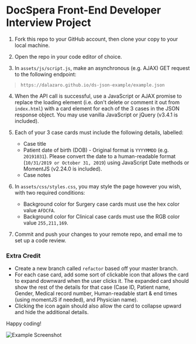# DocSpera Front-End Developer Interview Project

1. Fork this repo to your GitHub account, then clone your copy to your local machine.

2. Open the repo in your code editor of choice.

3. In `assets/js/script.js`, make an asynchronous (e.g. AJAX) GET request to the following endpoint:

> `https://dalazaro.github.io/ds-json-example/example.json`

4. When the API call is successful, use a JavaScript or AJAX promise to replace the loading element (i.e. don't delete or comment it out from `index.html`) with a card element for each of the 3 cases in the JSON response object. You may use vanilla JavaScript or jQuery (v3.4.1 is included).

5. Each of your 3 case cards must include the following details, labelled:
	- Case title
	- Patient date of birth (DOB) - Original format is `YYYYMMDD` (e.g. `20191031`). Please convert the date to a human-readable format (`10/31/2019 or October 31, 2019`) using JavaScript Date methods or MomentJS (v2.24.0 is included).
	- Case notes

6. In `assets/css/styles.css`, you may style the page however you wish, with two required conditions:
	- Background color for Surgery case cards must use the hex color value `AFDCFA`.
	- Background color for Clinical case cards must use the RGB color value `255,211,169`.

7. Commit and push your changes to your remote repo, and email me to set up a code review.

### Extra Credit

- Create a new branch called `refactor` based off your master branch.
- For each case card, add some sort of clickable icon that allows the card to expand downward when the user clicks it. The expanded card should show the rest of the details for that case (Case ID, Patient name, Gender, Medical record number, Human-readable start & end times (using momentJS if needed), and Physician name).
- Clicking the icon again should also allow the card to collapse upward and hide the additional details.

Happy coding!

![Example Screenshot](/assets/img/screenshot_1219.png)